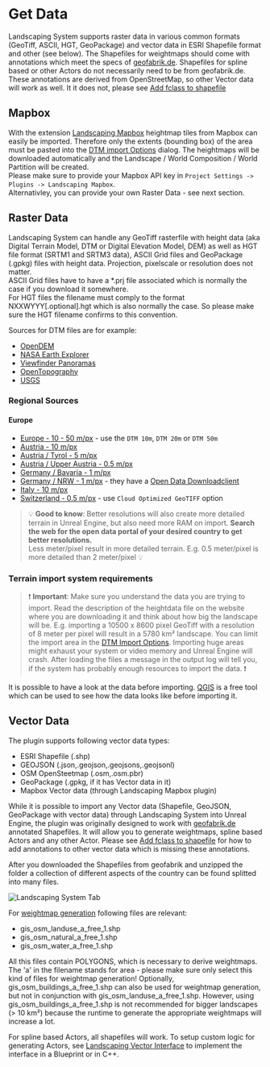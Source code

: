 # Get Data

Landscaping System supports raster data in various common formats (GeoTiff, ASCII, HGT, GeoPackage) and vector data in ESRI Shapefile format and other (see below). The Shapefiles for weightmaps should come with annotations which meet the specs of [geofabrik.de](https://download.geofabrik.de/). Shapefiles for spline based or other Actors do not necessarily need to be from geofabrik.de. These annotations are derived from OpenStreetMap, so other Vector data will work as well. It it does not, please see [Add fclass to shapefile](landcover.md?id=add-fclass-to-shapefile)

## Mapbox

With the extension [Landscaping Mapbox](https://unrealassetstore.com/landscaping-mapbox) heightmap tiles from Mapbox can easily be imported.
Therefore only the extents (bounding box) of the area must be pasted into the [DTM import Options](heights.md?id=import-area-optional) dialog. The heightmaps will be downloaded automatically and the Landscape / World Composition / World Partition will be created.  
Please make sure to provide your Mapbox API key in `Project Settings -> Plugins -> Landscaping Mapbox`.  
Alternativley, you can provide your own Raster Data - see next section.

## Raster Data

Landscaping System can handle any GeoTiff rasterfile with height data (aka Digital Terrain Model, DTM or Digital Elevation Model, DEM) as well as HGT file format (SRTM1 and SRTM3 data), ASCII Grid files and GeoPackage (.gpkg) files with height data.
Projection, pixelscale or resolution does not matter.  
ASCII Grid files have to have a *.prj file associated which is normally the case if you download it somewhere.  
For HGT files the filename must comply to the format NXXWYYY[.optional].hgt which is also normally the case. So please make sure the HGT filename confirms to this convention.

Sources for DTM files are for example:

- [OpenDEM](https://www.opendem.info/opendemsearcher.html)
- [NASA Earth Explorer](https://earthexplorer.usgs.gov/)
- [Viewfinder Panoramas](http://www.viewfinderpanoramas.org/Coverage%20map%20viewfinderpanoramas_org3.htm)
- [OpenTopography](https://portal.opentopography.org/raster?opentopoID=OTSRTM.082015.4326.1)
- [USGS](https://www.sciencebase.gov/catalog/item/4f552e93e4b018de15819c51)

### Regional Sources

#### Europe

- [Europe - 10 - 50 m/px](https://tinitaly.pi.ingv.it/)  - use the `DTM 10m`, `DTM 20m` or `DTM 50m`
- [Austria - 10 m/px](https://www.data.gv.at/katalog/en/dataset/dgm#resources)
- [Austria / Tyrol - 5 m/px](https://data.europa.eu/data/datasets/0454f5f3-1d8c-464e-847d-541901eb021a?locale=de)
- [Austria / Upper Austria - 0.5 m/px](https://e-gov.ooe.gv.at/at.gv.ooe.ogd2-citi/#/detail/d8f39b43-f52b-4387-9b6d-b93b412a2fc2)
- [Germany / Bavaria - 1 m/px](https://geodaten.bayern.de/opengeodata/OpenDataDetail.html?pn=dgm1)
- [Germany / NRW - 1 m/px](https://www.opengeodata.nrw.de/produkte/geobasis/hm/dgm1_xyz/dgm1_xyz/) - they have a [Open Data Downloadclient](https://www.geoportal.nrw/?activetab=map&openDownloadclient=true)
- [Italy - 10 m/px](https://tinitaly.pi.ingv.it/Download_Area1_1.html)
- [Switzerland - 0.5 m/px](https://www.swisstopo.admin.ch/de/geodata/height/alti3d.html#download) - use `Cloud Optimized GeoTIFF` option

> :bulb: **Good to know**: Better resolutions will also create more detailed terrain in Unreal Engine, but also need more RAM on import. __Search the web for the open data portal of your desired country to get better resolutions.__  
> Less meter/pixel result in more detailed terrain. E.g. 0.5 meter/pixel is more detailed than 2 meter/pixel :bulb:

### Terrain import system requirements

> ❗ __Important__: Make sure you understand the data you are trying to import. Read the description of the heightdata file on the website where you are downloading it and think about how big the landscape will be. E.g. importing a 10500 x 8600 pixel GeoTiff with a resolution of 8 meter per pixel will result in a 5780 km² landscape. You can limit the import area in the [DTM Import Options](heights.md?id=options). Importing huge areas might exhaust your system or video memory and Unreal Engine will crash. After loading the files a message in the output log will tell you, if the system has probably enough resources to import the data. ❗

It is possible to have a look at the data before importing. [QGIS](https://qgis.org/) is a free tool which can be used to see how the data looks like before importing it.

## Vector Data

The plugin supports following vector data types:

- ESRI Shapefile (.shp)
- GEOJSON (.json,.geojson,.geojsons,.geojsonl)
- OSM OpenSteetmap (.osm,.osm.pbr)
- GeoPackage (.gpkg, if it has Vector data in it)
- Mapbox Vector data (through Landscaping Mapbox plugin)

While it is possible to import any Vector data (Shapefile, GeoJSON, GeoPackage with vector data) through Landscaping System into Unreal Engine, the plugin was originally designed to work with [geofabrik.de](https://download.geofabrik.de/) annotated Shapefiles. It will allow you to generate weightmaps, spline based Actors and any other Actor. Please see [Add fclass to shapefile](landcover.md?id=add-fclass-to-shapefile) for how to add annotations to other vector data which is missing these annotations.  

After you downloaded the Shapefiles from geofabrik and unzipped the folder a collection of different aspects of the country can be found splitted into many files.

![Landscaping System Tab](_media/ue4_landscaping_shapefile.jpg)

For [weightmap generation](landcover.md) following files are relevant:

- gis_osm_landuse_a_free_1.shp
- gis_osm_natural_a_free_1.shp
- gis_osm_water_a_free_1.shp

All this files contain POLYGONS, which is necessary to derive weightmaps. The 'a' in the filename stands for area - please make sure only select this kind of files for weightmap generation!
Optionally, gis_osm_buildings_a_free_1.shp can also be used for weightmap generation, but not in conjunction with gis_osm_landuse_a_free_1.shp. However, using gis_osm_buildings_a_free_1.shp is not recommended for bigger landscapes (> 10 km²) because the runtime to generate the appropriate weightmaps will increase a lot.

For spline based Actors, all shapefiles will work. To setup custom logic for generating Actors, see [Landscaping Vector Interface](landscapingvectorinterface.md) to implement the interface in a Blueprint or in C++.
